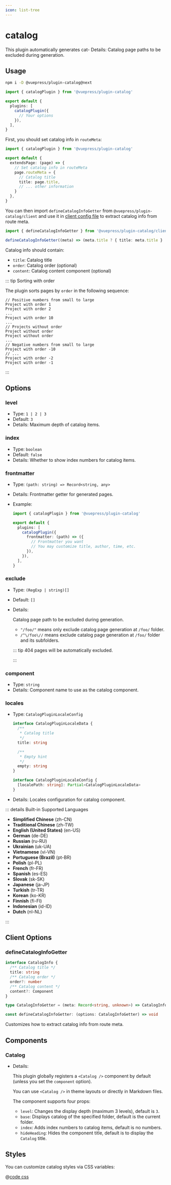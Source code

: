 ```yaml
---
icon: list-tree
---
```


# catalog

<NpmBadge package="@vuepress/plugin-catalog" />

This plugin automatically generates cat- Details: Catalog page paths to be excluded during generation.

## Usage

```bash
npm i -D @vuepress/plugin-catalog@next
```

```ts title=".vuepress/config.ts"
import { catalogPlugin } from '@vuepress/plugin-catalog'

export default {
  plugins: [
    catalogPlugin({
      // Your options
    }),
  ],
}
```

First, you should set catalog info in `routeMeta`:

```ts title=".vuepress/config.ts"
import { catalogPlugin } from '@vuepress/plugin-catalog'

export default {
  extendsPage: (page) => {
    // Set catalog info in routeMeta
    page.routeMeta = {
      // Catalog title
      title: page.title,
      // ... other information
    }
  },
}
```

You can then import `defineCatalogInfoGetter` from `@vuepress/plugin-catalog/client` and use it in [client config file][client-config] to extract catalog info from route meta.

```ts title=".vuepress/client.ts"
import { defineCatalogInfoGetter } from '@vuepress/plugin-catalog/client'

defineCatalogInfoGetter((meta) => (meta.title ? { title: meta.title } : null))
```

Catalog info should contain:

- `title`: Catalog title
- `order`: Catalog order (optional)
- `content`: Catalog content component (optional)

::: tip Sorting with order

The plugin sorts pages by `order` in the following sequence:

```:no-line-numbers
// Positive numbers from small to large
Project with order 1
Project with order 2
...
Project with order 10
...
// Projects without order
Project without order
Project without order
...
// Negative numbers from small to large
Project with order -10
// ...
Project with order -2
Project with order -1
```

:::

## Options

### level <Badge text="Built-in component only" />

- Type: `1 | 2 | 3`
- Default: `3`
- Details: Maximum depth of catalog items.

### index <Badge text="Built-in component only" />

- Type: `boolean`
- Default: `false`
- Details: Whether to show index numbers for catalog items.

### frontmatter

- Type: `(path: string) => Record<string, any>`
- Details: Frontmatter getter for generated pages.
- Example:

  ```ts title=".vuepress/config.ts"
  import { catalogPlugin } from '@vuepress/plugin-catalog'

  export default {
    plugins: [
      catalogPlugin({
        frontmatter: (path) => ({
          // Frontmatter you want
          // You may customize title, author, time, etc.
        }),
      }),
    ],
  }
  ```

### exclude

- Type: `(RegExp | string)[]`
- Default: `[]`
- Details:

  Catalog page path to be excluded during generation.

  - `"/foo/"` means only exclude catalog page generation at `/foo/` folder.
  - `/^\/foo\//` means exclude catalog page generation at `/foo/` folder and its subfolders.

  ::: tip 404 pages will be automatically excluded.

  :::

### component

- Type: `string`
- Details: Component name to use as the catalog component.

### locales

- Type: `CatalogPluginLocaleConfig`

  ```ts
  interface CatalogPluginLocaleData {
    /**
     * Catalog title
     */
    title: string

    /**
     * Empty hint
     */
    empty: string
  }

  interface CatalogPluginLocaleConfig {
    [localePath: string]: Partial<CatalogPluginLocaleData>
  }
  ```

- Details: Locales configuration for catalog component.

::: details Built-in Supported Languages

- **Simplified Chinese** (zh-CN)
- **Traditional Chinese** (zh-TW)
- **English (United States)** (en-US)
- **German** (de-DE)
- **Russian** (ru-RU)
- **Ukrainian** (uk-UA)
- **Vietnamese** (vi-VN)
- **Portuguese (Brazil)** (pt-BR)
- **Polish** (pl-PL)
- **French** (fr-FR)
- **Spanish** (es-ES)
- **Slovak** (sk-SK)
- **Japanese** (ja-JP)
- **Turkish** (tr-TR)
- **Korean** (ko-KR)
- **Finnish** (fi-FI)
- **Indonesian** (id-ID)
- **Dutch** (nl-NL)

:::

## Client Options

### defineCatalogInfoGetter

```ts
interface CatalogInfo {
  /** Catalog title */
  title: string
  /** Catalog order */
  order?: number
  /** Catalog content */
  content?: Component
}

type CatalogInfoGetter = (meta: Record<string, unknown>) => CatalogInfo | null

const defineCatalogInfoGetter: (options: CatalogInfoGetter) => void
```

Customizes how to extract catalog info from route meta.

## Components

### Catalog

- Details:

  This plugin globally registers a `<Catalog />` component by default (unless you set the `component` option).

  You can use `<Catalog />` in theme layouts or directly in Markdown files.

  The component supports four props:

  - `level`: Changes the display depth (maximum 3 levels), default is `3`.
  - `base`: Displays catalog of the specified folder, default is the current folder.
  - `index`: Adds index numbers to catalog items, default is no numbers.
  - `hideHeading`: Hides the component title, default is to display the `Catalog` title.

[client-config]: https://vuejs.press/guide/configuration.html#client-config-file

## Styles

You can customize catalog styles via CSS variables:

@[code css](@vuepress/plugin-catalog/src/client/styles/vars.css)
